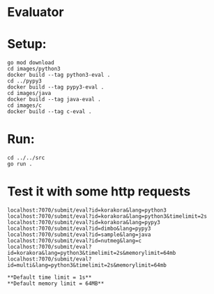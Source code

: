 # Evaluator

# Setup:
    go mod download
    cd images/python3
    docker build --tag python3-eval .
    cd ../pypy3
    docker build --tag pypy3-eval .
    cd images/java
    docker build --tag java-eval .
    cd images/c
    docker build --tag c-eval .
    
# Run:
    cd ../../src
    go run .

# Test it with some http requests
    localhost:7070/submit/eval?id=korakora&lang=python3
    localhost:7070/submit/eval?id=korakora&lang=python3&timelimit=2s
    localhost:7070/submit/eval?id=korakora&lang=pypy3
    localhost:7070/submit/eval?id=dimbo&lang=pypy3
    localhost:7070/submit/eval?id=sample&lang=java
    localhost:7070/submit/eval?id=nutmeg&lang=c
    localhost:7070/submit/eval?id=korakora&lang=python3&timelimit=2s&memorylimit=64mb
    localhost:7070/submit/eval?id=multi&lang=python3&timelimit=2s&memorylimit=64mb
    
    **Default time limit = 1s**
    **Default memory limit = 64MB**
